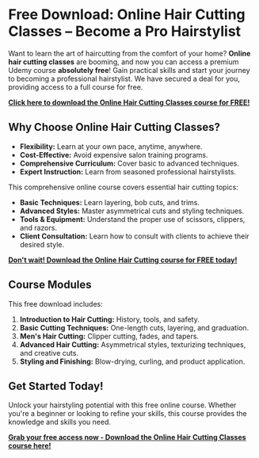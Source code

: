 # Free Download: Online Hair Cutting Classes – Become a Pro Hairstylist

Want to learn the art of haircutting from the comfort of your home? **Online hair cutting classes** are booming, and now you can access a premium Udemy course **absolutely free**! Gain practical skills and start your journey to becoming a professional hairstylist. We have secured a deal for you, providing access to a full course for free.

[**Click here to download the Online Hair Cutting Classes course for FREE!**](https://udemywork.com/online-hair-cutting-classes)

## Why Choose Online Hair Cutting Classes?

*   **Flexibility:** Learn at your own pace, anytime, anywhere.
*   **Cost-Effective:** Avoid expensive salon training programs.
*   **Comprehensive Curriculum:** Cover basic to advanced techniques.
*   **Expert Instruction:** Learn from seasoned professional hairstylists.

This comprehensive online course covers essential hair cutting topics:

*   **Basic Techniques:** Learn layering, bob cuts, and trims.
*   **Advanced Styles:** Master asymmetrical cuts and styling techniques.
*   **Tools & Equipment:** Understand the proper use of scissors, clippers, and razors.
*   **Client Consultation:** Learn how to consult with clients to achieve their desired style.

[**Don't wait! Download the Online Hair Cutting course for FREE today!**](https://udemywork.com/online-hair-cutting-classes)

## Course Modules

This free download includes:

1.  **Introduction to Hair Cutting:** History, tools, and safety.
2.  **Basic Cutting Techniques:** One-length cuts, layering, and graduation.
3.  **Men's Hair Cutting:** Clipper cutting, fades, and tapers.
4.  **Advanced Hair Cutting:** Asymmetrical styles, texturizing techniques, and creative cuts.
5.  **Styling and Finishing:** Blow-drying, curling, and product application.

## Get Started Today!

Unlock your hairstyling potential with this free online course. Whether you're a beginner or looking to refine your skills, this course provides the knowledge and skills you need.

[**Grab your free access now - Download the Online Hair Cutting Classes course here!**](https://udemywork.com/online-hair-cutting-classes)
